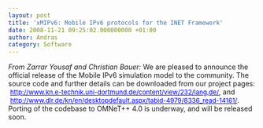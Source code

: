 ```yaml
---
layout: post
title: 'xMIPv6: Mobile IPv6 protocols for the INET Framework'
date: 2008-11-21 09:25:02.000000000 +01:00
author: Andras
category: Software
---
```

<P><EM>From Zarrar Yousaf and Christian Bauer:</EM>&nbsp;We are pleased to announce the official release of the Mobile IPv6&nbsp;simulation model to the community. The source code and further details can&nbsp;be downloaded from our project pages:<BR>&nbsp;<A href="http://www.kn.e-technik.uni-dortmund.de/content/view/232/lang,de/"><U><FONT color=#0000ff size=2><FONT color=#0000ff size=2>http://www.kn.e-technik.uni-dortmund.de/content/view/232/lang,de/</U></FONT></FONT></A>, and<BR>&nbsp;<A href="http://www.dlr.de/kn/en/desktopdefault.aspx/tabid-4979/8336_read-14161/"><U><FONT color=#0000ff size=2><FONT color=#0000ff size=2>http://www.dlr.de/kn/en/desktopdefault.aspx/tabid-4979/8336_read-14161/</U></FONT></FONT></A>. <BR>Porting of the codebase to OMNeT++ 4.0 is underway, and will be released soon.</P>

